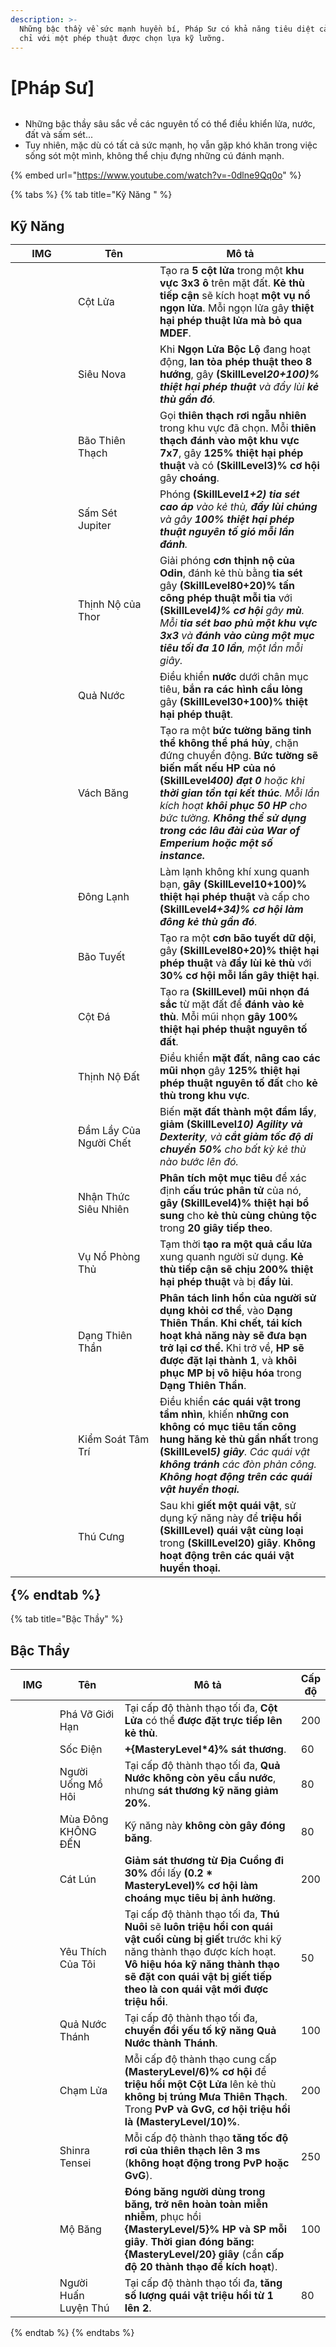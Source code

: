 ```yaml
---
description: >-
  Những bậc thầy về sức mạnh huyền bí, Pháp Sư có khả năng tiêu diệt cả đàn kẻ thù
  chỉ với một phép thuật được chọn lựa kỹ lưỡng.
---
```


# \[Pháp Sư]

<figure><img src="../../.gitbook/assets/700px-1Bruxo.png" alt=""><figcaption></figcaption></figure>

* Những bậc thầy sâu sắc về các nguyên tố có thể điều khiển lửa, nước, đất và sấm sét...
* Tuy nhiên, mặc dù có tất cả sức mạnh, họ vẫn gặp khó khăn trong việc sống sót một mình, không thể chịu đựng những cú đánh mạnh.

{% embed url="https://www.youtube.com/watch?v=-0dlne9Qq0o" %}

{% tabs %}
{% tab title="Kỹ Năng " %}
## **Kỹ Năng**<table><thead><tr><th width="84">IMG</th><th width="115">Tên</th><th>Mô tả</th></tr></thead><tbody><tr><td><img src="../../.gitbook/assets/80a.png" alt=""></td><td>Cột Lửa</td><td>Tạo ra <strong>5 cột lửa</strong> trong một <strong>khu vực 3x3 ô</strong> trên mặt đất. <strong>Kẻ thù tiếp cận</strong> sẽ kích hoạt <strong>một vụ nổ ngọn lửa</strong>. Mỗi ngọn lửa gây <strong>thiệt hại phép thuật lửa mà bỏ qua MDEF</strong>.</td></tr><tr><td><img src="../../.gitbook/assets/81a.png" alt=""></td><td>Siêu Nova</td><td>Khi <strong>Ngọn Lửa Bộc Lộ</strong> đang hoạt động, <strong>lan tỏa phép thuật theo 8 hướng</strong>, gây <strong>(SkillLevel*20+100)% thiệt hại phép thuật</strong> và đẩy lùi <strong>kẻ thù gần đó</strong>.</td></tr><tr><td><img src="../../.gitbook/assets/83a.png" alt=""></td><td>Bão Thiên Thạch</td><td>Gọi <strong>thiên thạch rơi ngẫu nhiên</strong> trong khu vực đã chọn. Mỗi <strong>thiên thạch đánh vào một khu vực 7x7</strong>, gây <strong>125% thiệt hại phép thuật</strong> và có <strong>(SkillLevel*3)% cơ hội</strong> gây <strong>choáng</strong>.</td></tr><tr><td><img src="../../.gitbook/assets/84a.png" alt=""></td><td>Sấm Sét Jupiter</td><td>Phóng <strong>(SkillLevel*1+2) tia sét cao áp</strong> vào kẻ thù, <strong>đẩy lùi chúng</strong> và gây <strong>100% thiệt hại phép thuật nguyên tố gió mỗi lần đánh</strong>.</td></tr><tr><td><img src="../../.gitbook/assets/85a.png" alt=""></td><td>Thịnh Nộ của Thor</td><td>Giải phóng <strong>cơn thịnh nộ của Odin</strong>, đánh kẻ thù bằng <strong>tia sét</strong> gây <strong>(SkillLevel*80+20)% tấn công phép thuật mỗi tia</strong> với <strong>(SkillLevel*4)% cơ hội</strong> gây <strong>mù</strong>. Mỗi <strong>tia sét bao phủ một khu vực 3x3</strong> và <strong>đánh vào cùng một mục tiêu tối đa 10 lần</strong>, một lần mỗi giây.</td></tr><tr><td><img src="../../.gitbook/assets/86a.png" alt=""></td><td>Quả Nước</td><td>Điều khiển <strong>nước</strong> dưới chân mục tiêu, <strong>bắn ra các hình cầu lỏng</strong> gây <strong>(SkillLevel*30+100)% thiệt hại phép thuật</strong>.</td></tr><tr><td><img src="../../.gitbook/assets/87a.png" alt=""></td><td>Vách Băng</td><td>Tạo ra một <strong>bức tường băng tinh thể không thể phá hủy</strong>, chặn đứng chuyển động. <strong>Bức tường sẽ biến mất nếu HP của nó (SkillLevel*400) đạt 0</strong> hoặc khi <strong>thời gian tồn tại kết thúc</strong>. Mỗi lần kích hoạt <strong>khôi phục 50 HP</strong> cho bức tường. <strong>Không thể sử dụng trong các lâu đài của War of Emperium hoặc một số instance.</strong></td></tr><tr><td><img src="../../.gitbook/assets/88a.png" alt=""></td><td>Đông Lạnh</td><td>Làm lạnh không khí xung quanh bạn, <strong>gây (SkillLevel*10+100)% thiệt hại phép thuật</strong> và cấp cho <strong>(SkillLevel*4+34)% cơ hội làm đông kẻ thù gần đó</strong>.</td></tr><tr><td><img src="../../.gitbook/assets/89a.png" alt=""></td><td>Bão Tuyết</td><td>Tạo ra một <strong>cơn bão tuyết dữ dội</strong>, gây <strong>(SkillLevel*80+20)% thiệt hại phép thuật</strong> và <strong>đẩy lùi kẻ thù</strong> với <strong>30% cơ hội mỗi lần gây thiệt hại</strong>.</td></tr><tr><td><img src="../../.gitbook/assets/90a.png" alt=""></td><td>Cột Đá</td><td>Tạo ra <strong>(SkillLevel) mũi nhọn đá sắc</strong> từ mặt đất để <strong>đánh vào kẻ thù</strong>. Mỗi mũi nhọn <strong>gây 100% thiệt hại phép thuật nguyên tố đất</strong>.</td></tr><tr><td><img src="../../.gitbook/assets/16a (1).png" alt=""></td><td>Thịnh Nộ Đất</td><td>Điều khiển <strong>mặt đất</strong>, <strong>nâng cao các mũi nhọn</strong> gây <strong>125% thiệt hại phép thuật nguyên tố đất</strong> cho <strong>kẻ thù trong khu vực</strong>.</td></tr><tr><td><img src="../../.gitbook/assets/92a.png" alt=""></td><td>Đầm Lầy Của Người Chết</td><td>Biến <strong>mặt đất thành một đầm lầy</strong>, <strong>giảm (SkillLevel*10) Agility và Dexterity</strong>, và <strong>cắt giảm tốc độ di chuyển 50%</strong> cho bất kỳ kẻ thù nào bước lên đó.</td></tr><tr><td><img src="../../.gitbook/assets/93a.png" alt=""></td><td>Nhận Thức Siêu Nhiên</td><td><strong>Phân tích một mục tiêu</strong> để xác định <strong>cấu trúc phân tử</strong> của nó, <strong>gây (SkillLevel*4)% thiệt hại bổ sung</strong> cho <strong>kẻ thù cùng chủng tộc</strong> trong <strong>20 giây tiếp theo</strong>.</td></tr><tr><td><img src="../../.gitbook/assets/1006a.png" alt=""></td><td>Vụ Nổ Phòng Thủ</td><td>Tạm thời <strong>tạo ra một quả cầu lửa</strong> xung quanh người sử dụng. <strong>Kẻ thù tiếp cận sẽ chịu 200% thiệt hại phép thuật</strong> và bị <strong>đẩy lùi</strong>.</td></tr><tr><td><img src="../../.gitbook/assets/780a.png" alt=""></td><td>Dạng Thiên Thần</td><td><strong>Phân tách linh hồn của người sử dụng khỏi cơ thể</strong>, vào <strong>Dạng Thiên Thần</strong>. <strong>Khi chết, tái kích hoạt khả năng này sẽ đưa bạn trở lại cơ thể.</strong> Khi trở về, <strong>HP sẽ được đặt lại thành 1</strong>, và <strong>khôi phục MP bị vô hiệu hóa</strong> trong <strong>Dạng Thiên Thần</strong>.</td></tr><tr><td><img src="../../.gitbook/assets/781a.png" alt=""></td><td>Kiểm Soát Tâm Trí</td><td>Điều khiển <strong>các quái vật trong tầm nhìn</strong>, khiến <strong>những con không có mục tiêu</strong> <strong>tấn công hung hăng kẻ thù gần nhất</strong> trong <strong>(SkillLevel*5) giây</strong>. Các quái vật <strong>không tránh</strong> các đòn phản công. <strong>Không hoạt động trên các quái vật huyền thoại.</strong></td></tr><tr><td><img src="../../.gitbook/assets/782a.png" alt=""></td><td>Thú Cưng</td><td>Sau khi <strong>giết một quái vật</strong>, sử dụng kỹ năng này để <strong>triệu hồi (SkillLevel) quái vật cùng loại</strong> trong <strong>(SkillLevel*20) giây</strong>. <strong>Không hoạt động trên các quái vật huyền thoại.</strong></td></tr></tbody></table>{% endtab %}

{% tab title="Bậc Thầy" %}
## Bậc Thầy

<table><thead><tr><th width="84">IMG</th><th width="124">Tên</th><th width="390">Mô tả	</th><th>Cấp độ</th></tr></thead><tbody><tr><td><img src="../../.gitbook/assets/80a.png" alt=""></td><td>Phá Vỡ Giới Hạn</td><td>Tại cấp độ thành thạo tối đa, <strong>Cột Lửa</strong> có thể <strong>được đặt trực tiếp lên kẻ thù</strong>.</td><td>200</td></tr><tr><td><img src="../../.gitbook/assets/84a.png" alt=""></td><td>Sốc Điện</td><td><strong>+{MasteryLevel*4}% sát thương</strong>.</td><td>60</td></tr><tr><td><img src="../../.gitbook/assets/86a.png" alt=""></td><td>Người Uống Mồ Hôi</td><td>Tại cấp độ thành thạo tối đa, <strong>Quả Nước không còn yêu cầu nước</strong>, nhưng <strong>sát thương kỹ năng giảm 20%</strong>.</td><td>80</td></tr><tr><td><img src="../../.gitbook/assets/87a.png" alt=""></td><td>Mùa Đông KHÔNG ĐẾN</td><td>Kỹ năng này <strong>không còn gây đóng băng</strong>.</td><td>80</td></tr><tr><td><img src="../../.gitbook/assets/16a (1).png" alt=""></td><td>Cát Lún</td><td><strong>Giảm sát thương từ Địa Cuồng đi 30%</strong> đổi lấy <strong>(0.2 * MasteryLevel)% cơ hội làm choáng mục tiêu bị ảnh hưởng</strong>.</td><td>200</td></tr><tr><td><img src="../../.gitbook/assets/image (270).png" alt="" data-size="original"></td><td>Yêu Thích Của Tôi</td><td>Tại cấp độ thành thạo tối đa, <strong>Thú Nuôi</strong> sẽ <strong>luôn triệu hồi con quái vật cuối cùng bị giết</strong> trước khi kỹ năng thành thạo được kích hoạt. <strong>Vô hiệu hóa kỹ năng thành thạo sẽ đặt con quái vật bị giết tiếp theo là con quái vật mới được triệu hồi</strong>.</td><td>50</td></tr><tr><td><img src="../../.gitbook/assets/image (271).png" alt="" data-size="original"></td><td>Quả Nước Thánh</td><td>Tại cấp độ thành thạo tối đa, <strong>chuyển đổi yếu tố kỹ năng Quả Nước thành Thánh</strong>.</td><td>100</td></tr><tr><td><img src="../../.gitbook/assets/image (272).png" alt="" data-size="original"></td><td>Chạm Lửa</td><td>Mỗi cấp độ thành thạo cung cấp <strong>(MasteryLevel/6)% cơ hội</strong> để <strong>triệu hồi một Cột Lửa</strong> lên kẻ thù <strong>không bị trúng Mưa Thiên Thạch</strong>. Trong <strong>PvP và GvG, cơ hội triệu hồi là (MasteryLevel/10)%</strong>.</td><td>200</td></tr><tr><td><img src="../../.gitbook/assets/image (273).png" alt="" data-size="original"></td><td>Shinra Tensei</td><td>Mỗi cấp độ thành thạo <strong>tăng tốc độ rơi của thiên thạch lên 3 ms</strong> (<strong>không hoạt động trong PvP hoặc GvG</strong>).</td><td>250</td></tr><tr><td><img src="../../.gitbook/assets/image (274).png" alt="" data-size="original"></td><td>Mộ Băng</td><td><strong>Đóng băng người dùng trong băng, trở nên hoàn toàn miễn nhiễm</strong>, phục hồi <strong>{MasteryLevel/5}% HP và SP mỗi giây</strong>. <strong>Thời gian đóng băng: {MasteryLevel/20} giây</strong> (cần <strong>cấp độ 20 thành thạo để kích hoạt</strong>).</td><td>100</td></tr><tr><td><img src="../../.gitbook/assets/image (275).png" alt="" data-size="original"></td><td>Người Huấn Luyện Thú</td><td>Tại cấp độ thành thạo tối đa, <strong>tăng số lượng quái vật triệu hồi từ 1 lên 2</strong>.</td><td>80</td></tr></tbody></table>{% endtab %}
{% endtabs %}